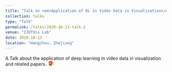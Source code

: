 ```yaml
---
title: "Talk on <em>Application of DL in Video Data in Visualization</em>"
collection: talks
type: "Talk"
permalink: /talks/2020-10-13-talk-2
venue: "ZJUTVis Lab"
date: 2020-10-13
location: "Hangzhou, Zhejiang"
---
```


A Talk about the application of deep learning in video data in visualization and related papers.&nbsp;&nbsp;<a href="http://TongLi97.github.io/files/GroupMeetingReport202010.pptx"><img src="/images/ppt.png" weight="15px" height="15px"/></a>
